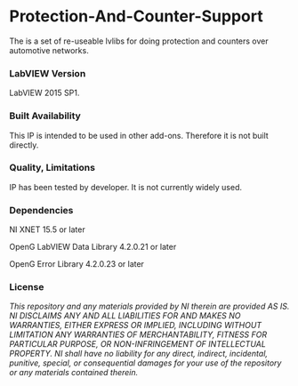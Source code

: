 Protection-And-Counter-Support
===================

The is a set of re-useable lvlibs for doing protection and counters over automotive networks.

### LabVIEW Version ###

LabVIEW 2015 SP1.

### Built Availability ###

This IP is intended to be used in other add-ons. Therefore it is not built directly. 

### Quality, Limitations ###

IP has been tested by developer. It is not currently widely used. 

### Dependencies ###

NI XNET 15.5 or later

OpenG LabVIEW Data Library 4.2.0.21 or later

OpenG Error Library 4.2.0.23 or later

### License ###

*This repository and any materials provided by NI therein are provided AS IS. NI DISCLAIMS ANY AND ALL LIABILITIES FOR AND MAKES NO WARRANTIES, EITHER EXPRESS OR IMPLIED, INCLUDING WITHOUT LIMITATION ANY WARRANTIES OF MERCHANTABILITY, FITNESS FOR  PARTICULAR PURPOSE, OR NON-INFRINGEMENT OF INTELLECTUAL PROPERTY. NI shall have no liability for any direct, indirect, incidental, punitive, special, or consequential damages for your use of the repository or any materials contained therein.*
